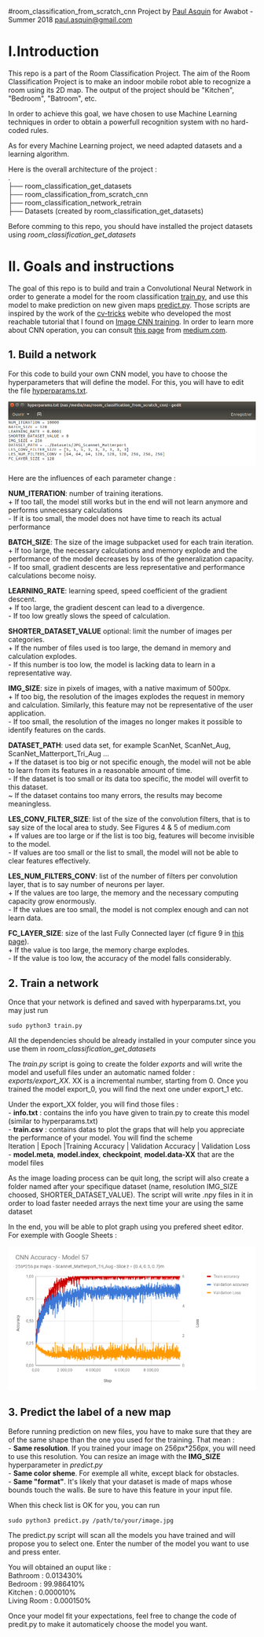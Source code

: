 #room_classification_from_scratch_cnn
Project by [Paul Asquin](https://www.linkedin.com/in/paulasquin/) for Awabot - Summer 2018 paul.asquin@gmail.com  

# I.Introduction  
This repo is a part of the Room Classification Project. 
The aim of the Room Classification Project is to make an indoor mobile robot able to recognize a room using its 2D map. 
The output of the project should be "Kitchen", "Bedroom", "Batroom", etc.  

In order to achieve this goal, we have chosen to use Machine Learning techniques in order to obtain a powerfull recognition system with no hard-coded rules.  

As for every Machine Learning project, we need adapted datasets and a learning algorithm.  

Here is the overall architecture of the project :   
.  
├── room_classification_get_datasets  
├── room_classification_from_scratch_cnn  
├── room_classification_network_retrain  
├── Datasets (created by room_classification_get_datasets)   

Before comming to this repo, you should have installed the project datasets using _room\_classification\_get\_datasets_

# II. Goals and instructions
The goal of this repo is to build and train a Convolutional Neural Network in order to generate a model for the room classification [train.py](train.py), and use this model to make prediction on new given maps [predict.py](predict.py).
Those scripts are inspired by the work of the [cv-tricks](http://cv-tricks.com/) webite who developed the most reachable tutorial that I found on [Image CNN training](http://cv-tricks.com/tensorflow-tutorial/training-convolutional-neural-network-for-image-classification/).
In order to learn more about CNN operation, you can consult [this page](https://medium.com/@RaghavPrabhu/understanding-of-convolutional-neural-network-cnn-deep-learning-99760835f148) from [medium.com](https://medium.com).  

## 1. Build a network
For this code to build your own CNN model, you have to choose the hyperparameters that will define the model. 
For this, you will have to edit the file [hyperparams.txt](hyperparams.txt).  

![Hyperparams.txt](docs/hyperparams.png)  

Here are the influences of each parameter change : 

**NUM_ITERATION**: number of training iterations.  
\+ If too tall, the model still works but in the end will not learn anymore and performs unnecessary calculations  
\- If it is too small, the model does not have time to reach its actual performance  

**BATCH_SIZE**: The size of the image subpacket used for each train iteration.  
\+ If too large, the necessary calculations and memory explode and the performance of the model decreases by loss of the generalization capacity.  
\- If too small, gradient descents are less representative and performance calculations become noisy.  

**LEARNING_RATE**: learning speed, speed coefficient of the gradient descent.  
\+ If too large, the gradient descent can lead to a divergence.  
\- If too low greatly slows the speed of calculation.  

**SHORTER_DATASET_VALUE** optional: limit the number of images per categories.  
\+ If the number of files used is too large, the demand in memory and calculation explodes.  
\- If this number is too low, the model is lacking data to learn in a representative way.  

**IMG_SIZE**: size in pixels of images, with a native maximum of 500px.  
\+ If too big, the resolution of the images explodes the request in memory and calculation. Similarly, this feature may not be representative of the user application.  
\- If too small, the resolution of the images no longer makes it possible to identify features on the cards.  

**DATASET_PATH**: used data set, for example ScanNet, ScanNet_Aug, ScanNet_Matterport_Tri_Aug ...  
\+ If the dataset is too big or not specific enough, the model will not be able to learn from its features in a reasonable amount of time.  
\- If the dataset is too small or its data too specific, the model will overfit to this dataset.  
~ If the dataset contains too many errors, the results may become meaningless.  

**LES_CONV_FILTER_SIZE**: list of the size of the convolution filters, that is to say size of the local area to study. See Figures 4 & 5 of medium.com  
\+ If values are too large or if the list is too big, features will become invisible to the model.  
\- If values are too small or the list to small, the model will not be able to clear features effectively.  

**LES_NUM_FILTERS_CONV**: list of the number of filters per convolution layer, that is to say number of neurons per layer.  
\+ If the values are too large, the memory and the necessary computing capacity grow enormously.  
\- If the values are too small, the model is not complex enough and can not learn data.  

**FC_LAYER_SIZE**: size of the last Fully Connected layer (cf figure 9 in [this page](https://medium.com/@RaghavPrabhu/understanding-of-convolutional-neural-network-cnn-deep-learning-99760835f148)).  
\+ If the value is too large, the memory charge explodes.  
\- If the value is too low, the accuracy of the model falls considerably.  

## 2. Train a network  
Once that your network is defined and saved with hyperparams.txt, you may just run 
```
sudo python3 train.py
```

All the dependencies should be already installed in your computer since you use them in _room\_classification\_get\_datasets_  

The _train.py_ script is going to create the folder _exports_ and will write the model and usefull files under an automatic named folder : _exports/export\_XX_.
XX is a incremental number, starting from 0. Once you trained the model export\_0, you will find the next one under export\_1 etc.  

Under the export_XX folder, you will find those files :  
\- **info.txt** : contains the info you have given to train.py to create this model (similar to hyperparams.txt)  
\- **train.csv** : contains datas to plot the graps that will help you appreciate the performance of your model. You will find the scheme  
	Iteration	|	Epoch	|Training Accuracy	|	Validation Accuracy	|	Validation Loss  
\- **model.meta**, **model.index**, **checkpoint**, **model.data-XX** that are the model files  
 
As the image loading process can be quit long, the script will also create a folder named after your specifique dataset (name, resolution IMG_SIZE choosed, SHORTER_DATASET_VALUE). 
The script will write .npy files in it in order to load faster needed arrays the next time your are using the same dataset 
 
In the end, you will be able to plot graph using you prefered sheet editor. For exemple with Google Sheets :  

![Model Graps](docs/model_graphs.png)
 
## 3. Predict the label of a new map
Before running prediction on new files, you have to make sure that they are of the same shape than the one you used for the training.
That mean :  
\- **Same resolution**. If you trained your image on 256px*256px, you will need to use this resolution. You can resize an image with the **IMG_SIZE** hyperparameter in _predict.py_   
\- **Same color sheme**. For exemple all white, except black for obstacles.  
\- **Same "format"**. It's likely that your dataset is made of maps whose bounds touch the walls. Be sure to have this feature in your input file.   

When this check list is OK for you, you can run
```
sudo python3 predict.py /path/to/your/image.jpg
```  

The predict.py script will scan all the models you have trained and will propose you to select one.
Enter the number of the model you want to use and press enter.  

You will obtained an ouput like :  
    Bathroom : 0.013430%  
    Bedroom : 99.986410%  
    Kitchen : 0.000010%  
    Living Room : 0.000150%  
	
Once your model fit your expectations, feel free to change the code of predit.py to make it automaticely choose the model you want.